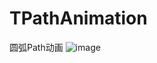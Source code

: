 # TPathAnimation
圆弧Path动画
![image](https://github.com/tikeyc/TPathAnimation/raw/master/TPathAnimation/screen/screen1.gif)  
